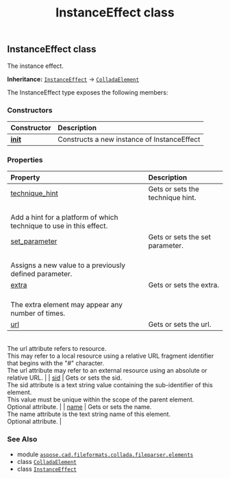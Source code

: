 ﻿---
title: InstanceEffect class
second_title: Aspose.CAD for Python via .NET API References
description: 
type: docs
weight: 480
url: /aspose.cad.fileformats.collada.fileparser.elements/instanceeffect/
is_root: false
---

## InstanceEffect class

The instance effect.



**Inheritance:** [`InstanceEffect`](/cad/python-net/aspose.cad.fileformats.collada.fileparser.elements/instanceeffect) → 
[`ColladaElement`](/cad/python-net/aspose.cad.fileformats.collada.fileparser.elements/colladaelement)



The InstanceEffect type exposes the following members:

### Constructors
| Constructor | Description |
| :- | :- |
| [__init__](/cad/python-net/aspose.cad.fileformats.collada.fileparser.elements/instanceeffect/__init__/#) | Constructs a new instance of InstanceEffect |


### Properties
| Property | Description |
| :- | :- |
| [technique_hint](/cad/python-net/aspose.cad.fileformats.collada.fileparser.elements/instanceeffect/technique_hint) | Gets or sets the technique hint.<br/>Add a hint for a platform of which technique to use in this effect. |
| [set_parameter](/cad/python-net/aspose.cad.fileformats.collada.fileparser.elements/instanceeffect/set_parameter) | Gets or sets the set parameter.<br/>Assigns a new value to a previously defined parameter. |
| [extra](/cad/python-net/aspose.cad.fileformats.collada.fileparser.elements/instanceeffect/extra) | Gets or sets the extra.<br/>The extra element may appear any number of times. |
| [url](/cad/python-net/aspose.cad.fileformats.collada.fileparser.elements/instanceeffect/url) | Gets or sets the url.<br/>The url attribute refers to resource.<br/>This may refer to a local resource using a relative URL fragment identifier that begins with the "#" character.<br/>The url attribute may refer to an external resource using an absolute or relative URL. |
| [sid](/cad/python-net/aspose.cad.fileformats.collada.fileparser.elements/instanceeffect/sid) | Gets or sets the sid.<br/>The sid attribute is a text string value containing the sub-identifier of this element.<br/>This value must be unique within the scope of the parent element.<br/>Optional attribute. |
| [name](/cad/python-net/aspose.cad.fileformats.collada.fileparser.elements/instanceeffect/name) | Gets or sets the name.<br/>The name attribute is the text string name of this element.<br/>Optional attribute. |



### See Also
* module [`aspose.cad.fileformats.collada.fileparser.elements`](..)
* class [`ColladaElement`](/cad/python-net/aspose.cad.fileformats.collada.fileparser.elements/colladaelement)
* class [`InstanceEffect`](/cad/python-net/aspose.cad.fileformats.collada.fileparser.elements/instanceeffect)
